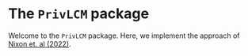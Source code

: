 # The `PrivLCM` package

Welcome to the `PrivLCM` package. Here, we implement the approach of [Nixon et. al (2022)](https://arxiv.org/abs/2201.10545). 
